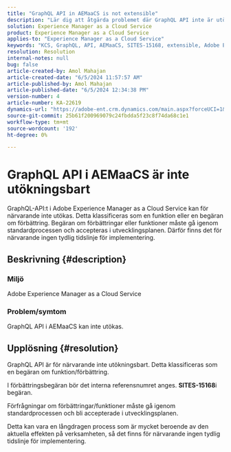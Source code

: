 ```yaml
---
title: "GraphQL API in AEMaaCS is not extensible"
description: "Lär dig att åtgärda problemet där GraphQL API inte är utökningsbart i Adobe Experience Manager as a Cloud Service (AEMaaCS)."
solution: Experience Manager as a Cloud Service
product: Experience Manager as a Cloud Service
applies-to: "Experience Manager as a Cloud Service"
keywords: "KCS, GraphQL, API, AEMaaCS, SITES-15168, extensible, Adobe Experience Manager as a Cloud Service"
resolution: Resolution
internal-notes: null
bug: false
article-created-by: Amol Mahajan
article-created-date: "6/5/2024 11:57:57 AM"
article-published-by: Amol Mahajan
article-published-date: "6/5/2024 12:34:38 PM"
version-number: 4
article-number: KA-22619
dynamics-url: "https://adobe-ent.crm.dynamics.com/main.aspx?forceUCI=1&pagetype=entityrecord&etn=knowledgearticle&id=f4643dd7-3223-ef11-840a-6045bd06eea5"
source-git-commit: 25b61f200969079c24fbdda5f23c8f74da68c1e1
workflow-type: tm+mt
source-wordcount: '192'
ht-degree: 0%

---
```


# GraphQL API i AEMaaCS är inte utökningsbart


GraphQL-API:t i Adobe Experience Manager as a Cloud Service kan för närvarande inte utökas. Detta klassificeras som en funktion eller en begäran om förbättring. Begäran om förbättringar eller funktioner måste gå igenom standardprocessen och accepteras i utvecklingsplanen. Därför finns det för närvarande ingen tydlig tidslinje för implementering.

## Beskrivning {#description}


### Miljö

Adobe Experience Manager as a Cloud Service



### Problem/symtom

GraphQL API i AEMaaCS kan inte utökas.


## Upplösning {#resolution}


GraphQL API är för närvarande inte utökningsbart. Detta klassificeras som en begäran om funktion/förbättring.

I förbättringsbegäran bör det interna referensnumret anges. <b>SITES-15168</b>i begäran.

Förfrågningar om förbättringar/funktioner måste gå igenom standardprocessen och bli accepterade i utvecklingsplanen.

Detta kan vara en långdragen process som är mycket beroende av den aktuella effekten på verksamheten, så det finns för närvarande ingen tydlig tidslinje för implementering.
